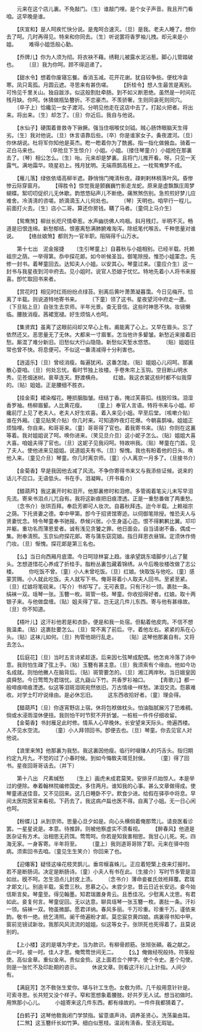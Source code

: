 <!-- { "loadSidebar": true } -->
　　元来在这个店儿裏。不免敲门。〔生〕谁敲门哩。是个女子声音。我且开门看咱。这早晚是谁。 

　　【庆宣和】是人呵疾忙快分说。是鬼呵合速灭。〔旦〕是我。老夫人睡了。想你去了呵。几时再得见。特来和你同去。〔生〕听说罢将香罗袖儿拽。却元来是小姐。 
　　难得小姐恁般心勤。 

　　【乔牌儿】你为人须为彻。将衣袂不藉。绣鞋儿被露水泥沾惹。脚心儿管踏破也。 
　　〔旦〕我为你呵。顾不得迢递了。 

　　【甜水令】想着你废寝忘餐。香消玉减。花开花谢。犹自较争些。便枕冷衾寒。凤只鸾孤。月圆云遮。寻思来有甚伤嗟。 
　　【折桂令】想人生最苦是离别。可怜见千里关山。独自跋涉。似这般割肚牵肠。到不如义断恩绝。虽然是一时间花残月缺。你呵。休猜做瓶坠簪折。不恋豪杰。不羡骄奢。生则同衾死则同穴。 
　　〔卒子上〕恰纔见一女子渡河。分明见他走在这店中去了。打起火把者。将出来。将出来。〔生〕却怎了。〔旦〕你近后。我自与他说。 

　　【水仙子】硬围着普救寺下锹撅。强当住咽喉仗剑钺。贼心肠馋眼脑天生得劣。〔生〕我对他说。〔旦〕休言语靠后些。〔卒〕你是谁家女子。夤夜渡河。〔旦〕你休胡说。杜将军你知他是英杰。矁一矁着你为了酰酱。指一指化做醟血。骑着一疋白马来也。 
　　〔卒抢旦下生惊介〕小姐。小姐。〔搂住琴童介〕小姐抢在那裏去了。〔琴〕相公怎么。〔生〕咍。元来却是梦裏。且将门儿推开看。呀。只见一天露气。满地霜华。晓星初上。残月犹明。无端燕鹊高枝上。一枕鸳鸯梦不成。 

　　【雁儿落】绿依依墙高柳半遮。静悄悄门掩淸秋夜。疎剌剌林梢落叶风。昏惨惨云际穿窗月。 
　　【得胜令】惊觉我是颤巍巍竹影走龙蛇。原来是虚飘飘庄周梦蝴蝶。絮叨叨促织儿无休歇。韵悠悠砧声儿不断绝。痛煞煞伤别。急煎煎好梦儿应难舍。冷淸淸的咨嗟。娇滴滴玉人儿何处也。 
　　〔琴〕天明也。咱早行一程儿。前面打火去。〔生〕店小二哥。算还你房钱。鞲了马者。〔童伺上马介生〕 

　　【鸳鸯煞】柳丝长咫尺情牵惹。水声幽彷佛人呜咽。斜月残灯。半明不灭。畅道是旧恨连绵。新愁郁结。恨塞离愁满肺腑难淘泻。除纸笔代喉舌。千种思量对谁说。 
　　【络丝娘煞】都则为一官半职。阻隔得千山万水。 

　　第十七出　泥金报捷 
　　〔生引琴童上〕自暮秋与小姐相别。已经半载。托赖祖宗之荫。一举得第。忝中探花郞。如今听候圣旨。御笔除授。惟恐小姐罣念。先修一封书。着琴童回去。达知夫人小姐。以安其心。琴童过来。〔童应介生〕这一封书与我星夜到河中府去。见小姐时。说官人恐娘子忧忆。特地先着小人将书来报喜。卽忙取回书来者。 

　　【赏花时】相见时红雨纷纷点绿苔。别离后黄叶萧萧凝暮霭。今日见梅开。恰离了半载。则说道特地寄书来。 
　　〔下童〕领了这书。星夜望河中府走一遭。〔下旦贴上旦〕自张生去京师。半年光景。查无音信。这些时神思不快。妆镜懒临。腰肢消瘦。茜裙宽褪。好生烦恼人也呵。 

　　【集贤宾】虽离了这眼前闷却又早心上有。甫能离了心上。又早在眉头。忘了依然还又。恶思量无了无休。大都来一寸眉峯。怎当他许多颦皱。新愁近来接着旧愁。厮混了难分新旧。旧愁似大行山隐隐。新愁似天堑水悠悠。 
　　〔贴〕姐姐往常也曾不快。将息便可。不似这一番淸减得十分利害也。 

　　【逍遥乐】〔旦〕曾经消瘦。每遍犹闲。这番怎陡。〔贴〕姐姐心儿闷呵。那裏散心耍咱。〔旦〕何处忘忧。看时节独上妆楼。手卷朱帘上玉钩。空目断山明水秀。见苍烟迷树。衰草连天。野渡横舟。 
　　红娘。我这衣裳这些时都不似我穿的。〔贴〕姐姐。正是腰细不胜衣。 

　　【挂金索】裙染榴花。睡损胭脂皱。纽结丁香。掩过芙蓉扣。线脱珍珠。泪湿香罗袖。杨柳眉颦。人比黄花瘦。 
　　〔童上〕奉官人言语。特将书来与小姐。却纔前厅上见了老夫人。老夫人好生欢喜。着入来见小姐。早至后堂。〔咳嗽介贴〕谁在外厢。〔童见贴笑介贴〕你几时来。可知道昨夜灯花爆。今朝喜鹊噪。姐姐正烦恼哩。你自来。和哥哥来。〔童〕哥哥得了官也。着我寄书来。〔贴〕你则在这裏等着。我对姐姐说了呵。唤你进来。〔笑见旦介旦〕这小妮子怎么。〔贴〕姐姐大喜大喜。咱姐夫得了官也。〔旦〕这妮子见我闷呵。特故哄我。〔贴〕琴童在门首。见了夫人。使他进来见姐姐。说道姐夫有书。〔旦〕惭愧。我也有盼着他的日头。唤他入来。〔童见介旦〕琴童。你几时离京师。〔童〕小人离京一月多了。〔旦接书介〕 

　　【金菊香】早是我因他去减了风流。不争你寄得书来又与我添些证候。说来的话儿不应口。无语低头。书在手。泪凝眸。〔开书看介〕 

　　【醋葫芦】我这裏开时和泪开。他那裏修时和泪修。多管阁着笔尖儿未写早泪先流。寄来书泪点儿兀自有。我将这新痕把旧痕湮透。正是一重愁番做了两重愁。 
　　〔念书介〕张珙百拜。奉启芳卿可人妆次。自暮秋拜违。迨今半载。上赖祖宗之荫。下托贤妻之德。幸中甲第。卽今于招贤馆寄迹。以伺御笔除授。惟恐夫人与贤妻忧念。特令琴童奉书驰报。恭候兴居。小生身遥心迩。恨不得鹣鹣比翼。卭卭并躯。重功名而薄恩爱者。诚有浅见贪饕之罪。他日面会。自当请谢不备。偶成一集。附奉淸照。玉京仙府探花郞。寄与蒲东窈窕娘。指日拜恩衣昼锦。定须休作倚门妆。〔旦〕惭愧。探花郞是第三名也。 

　　【么】当日向西厢月底潜。今日呵琼林宴上趋。谁承望跳东墙脚步儿占了鳌头。怎想道惜花心养成了折桂手。脂粉丛裏包藏着锦绣。从今后晚妆楼改做了志公楼。 
　　你吃饭不曾。〔童〕小人未曾吃饭。〔旦〕红娘。快取饭与他吃。〔童〕感蒙赏赐。小人就此吃饭。夫人就写下书。俺哥哥着小人取夫人回书。至紧至紧。〔旦〕红娘将笔砚来。〔写介〕书却写了。无可表意。只有汗衫一领。裹肚一条。绢袜一双。瑶琴一张。玉簪一枚。斑管一枝。琴童。你收拾得好者。红娘。取十两银子来。与他做盘缠。〔贴〕姐夫得了官。岂无这几件儿东西。寄与他有甚缘故。〔旦〕你不知道。 

　　【梧叶儿】这汗衫他若是和衣卧。便是和我一处宿。但黏着他皮肉。不信不想我温柔。〔贴〕这裹肚要怎么。〔旦〕常不离了前后。守。着他左右。紧紧的系在心头。〔贴〕这袜儿如何。〔旦〕拘管他胡行乱走。 
　　〔贴〕这琴他那裏自有。又将去怎么。 

　　【后庭花】〔旦〕当时五言诗紧趁逐。后来因七弦琴成配偶。他怎肯冷落了诗中意。我则怕生疎了弦上手。〔贴〕玉簪有甚主意。〔旦〕我须索有个缘由。他如今功名成就。则怕他撇人在脑背后。〔贴〕斑管要怎的。〔旦〕湘江两岸秋。当日娥皇因虞舜愁。今日莺莺为君瑞忧。这九嶷山下竹。共香罗衫袖口。 
　　【靑歌儿】都一般啼痕啼痕湮透。似这等泪斑泪斑宛然依旧。万古情缘一样愁。涕泪交流。怨慕难收。对学士叮咛说缘由。是必休忘旧。 
　　这东西收拾好者。〔童〕理会得。 

　　【醋葫芦】〔旦〕你逐宵野店上宿。休将包袱做枕头。怕油脂腻展污了恐难稠。倘或水浸雨湿休便扭。我则怕干时节熨不开折皱。一桩桩一件件仔细收留。 
　　【金菊香】书封雁足此时修。情系人心早晚休。长安望来天际头。倚遍西楼。人不见水空流。 
　　〔童〕小人拜领回书。卽便去也。〔旦〕琴童。你去见官人对他说。 

　　【浪里来煞】他那裏为我愁。我这裏因他瘦。临行时啜赚人的巧舌头。指归期约定九月九。不觉的过了小春时候。到如今悔敎夫壻觅封侯。 
　　〔童〕得了回书。星夜回哥哥话去。〔并下〕 

　　第十八出　尺素缄愁 
　　〔生上〕画虎未成君莫笑。安排牙爪始惊人。本是举过的便除。奉着翰林院编修国史。多住两月。谁知我的心事。甚么文章做得成。使琴童递送佳音。又不见回来。这几日睡卧不宁。飮食少进。给假在驿亭中将息。早间太医院医官来看视。下药去了。我这病卢扁也医不得。自离了小姐。无一日心闲也呵。 

　　【粉蝶儿】从到京师。思量心旦夕如是。向心头横倘着俺那莺儿。请良医看诊罢。一星星说是。本意。待推辞。则被他察虚实不须看视。 
　　【醉春风】他道是医杂证有方术。治相思无药饵。莺莺呵。你若是知我害相思。我甘心儿死。死。四海无家。一身客寄。半年将至。 
　　〔童上〕我则道哥哥除了职。元来在驿中抱病。须索回书去咱。〔童见生生笑介〕你回来了也。 

　　【迎僊客】疑怪这噪花枝灵鹊儿。垂帘幙喜蛛儿。正应着短檠上夜来灯报时。若不是断肠词。决定是断肠诗。〔童〕小夫人有书在此。〔生接介〕写时节多管是泪如丝。旣不呵。怎生泪点儿封皮上渍。 
　　〔念书介〕薄命妾崔氏敛袵拜覆。君瑞才郞文儿。别逾半载。奚啻三秋。思慕之心。未尝少怠。昔云日近长安远。妾今始信斯言矣。琴童至。得见翰墨。知君瑞置身靑云。且悉佳况。少慰离人沈思。有君如此。妾复何言。琴童促回。无以达意。聊具瑶琴一张玉簪一枚。裹肚一条。汗衫一领。绢袜一双。物虽微鄙。愿君详纳。春风多丽。千万珍重。珍重千万。谨依来韵。敬书一绝。统乞淸照。阑干倚遍盼才郞。莫恋宸京黄四娘。病裏得书知中甲。窗前览镜试新妆。我那风风流流的姐姐。似这等女子。张珙死也死得着了。且莫说别的。 

　　【上小楼】这的是堪为字史。当为款识。有柳骨颜筋。张旭张顚。羲之献之。此一时。彼一时。佳人才思。俺莺莺世间无二。 
　　【么】俺做经呪般持。符箓般使。高似金章。重似金帛。贵似金赀。这上面若佥个押字。使个令史。差个勾使。则是一张忙不及印赴期的咨示。 
　　休说文章。则看这汗衫儿上针指。人间少有。 

　　【满庭芳】怎不敎张生爱你。堪与针工生色。女敎为师。几千般用意针针是。可索寻思。长共短又没个样子。窄和宽想象着腰肢。好共歹无人试。想当初做时。用煞那小心儿。 
　　小姐寄来这几件东西。都有缘故的。一件件我都猜着了。 

　　【白鹤子】这琴他敎我闭门学禁指。留意谱声诗。调养圣贤心。洗荡巢由耳。 
　　【二煞】这玉簪纤长如竹笋。细白似葱枝。温润有淸香。莹洁无瑕玼。 
